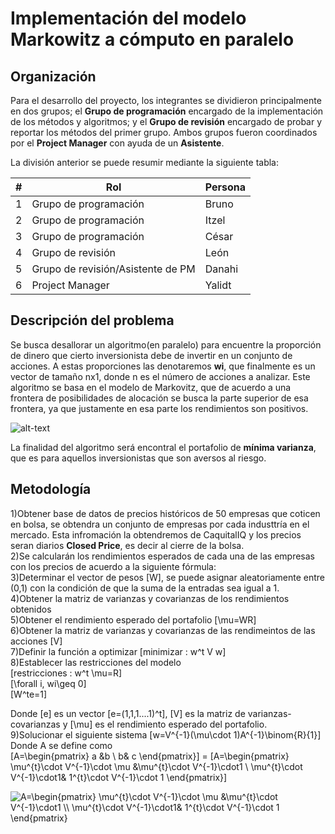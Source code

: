 # Implementación del modelo Markowitz a cómputo en paralelo



## Organización

Para el desarrollo del proyecto, los integrantes se dividieron principalmente en dos grupos; el **Grupo de programación** encargado de la implementación de los métodos y algoritmos; y el **Grupo de revisión** encargado de probar y reportar los métodos del primer grupo. Ambos grupos fueron coordinados por el **Project Manager** con ayuda de un **Asistente**.

La división anterior se puede resumir mediante la siguiente tabla:

| #    | Rol                                   | Persona      | 
| ---- | --------------------------------------| ------------ | 
| 1    | Grupo de programación                 | Bruno        | 
| 2    | Grupo de programación                 | Itzel        | 
| 3    | Grupo de programación                 | César        | 
| 4    | Grupo de revisión                     | León         |
| 5    | Grupo de revisión/Asistente de PM     | Danahi       | 
| 6    | Project Manager                       | Yalidt       | 

## Descripción del problema

Se busca desallorar un algoritmo(en paralelo) para encuentre la proporción de dinero que cierto inversionista debe de invertir en un conjunto de acciones. A estas proporciones las denotaremos **wi**, que finalmente es un vector de tamaño nx1, donde n es el número de acciones a analizar. Este algoritmo se basa en el modelo de Markovitz, que de acuerdo a una frontera de posibilidades de alocación se busca la parte superior de esa frontera, ya que justamente en esa parte los rendimientos son positivos.

![alt-text](https://github.com/czammar/MNO_finalproject/blob/master/images/frontera_eficiente.png)

La finalidad del algoritmo será encontral el portafolio de **mínima varianza**, que es para aquellos inversionistas que son aversos al riesgo. 

## Metodología
1)Obtener base de datos de precios históricos de 50 empresas que coticen en bolsa, se obtendra un conjunto de empresas por cada industtría en el mercado. Esta infromación la obtendremos de CaquitalIQ y los precios seran diarios **Closed Price**, es decir al cierre de la bolsa.<br />
2)Se calcularán los rendimientos esperados de cada una de las empresas con los precios de acuerdo a la siguiente fórmula:<br />
3)Determinar el vector de pesos \[W\], se puede asignar aleatoriamente entre (0,1) con la condición de que la suma de la entradas sea igual a 1.<br />
4)Obtener la matriz de varianzas y covarianzas de los rendimientos obtenidos<br />
5)Obtener el rendimiento esperado del portafolio \[\mu=WR\]<br />
6)Obtener la matriz de varianzas y covarianzas de las rendimeintos de las acciones \[V\]<br />
7)Definir la función a optimizar  \[minimizar : w^t V w\]<br />
8)Establecer las restricciones del modelo<br />
\[restricciones : w^t \mu=R\]<br />
                \[\forall i, wi\geq 0\]<br />
                \[W^te=1\]<br />

Donde \[e\] es un vector \[e=(1,1,1....1)^t\], \[V\] es la matriz de varianzas-covarianzas y \[\mu\]
es el rendimiento esperado del portafolio.<br />
9)Solucionar el siguiente sistema  \[w=V^{-1}(\mu\cdot 1)A^{-1}\binom{R}{1}\]<br />
Donde A se define como<br />
\[A=\begin{pmatrix} a &b \\ b& c \end{pmatrix}\] = \[A=\begin{pmatrix} \mu^{t}\cdot V^{-1}\cdot \mu &\mu^{t}\cdot V^{-1}\cdot1 \\ \mu^{t}\cdot V^{-1}\cdot1& 1^{t}\cdot V^{-1}\cdot 1 \end{pmatrix}\]

<img src="https://latex.codecogs.com/gif.latex?A=\begin{pmatrix}&space;\mu^{t}\cdot&space;V^{-1}\cdot&space;\mu&space;&\mu^{t}\cdot&space;V^{-1}\cdot1&space;\\&space;\mu^{t}\cdot&space;V^{-1}\cdot1&&space;1^{t}\cdot&space;V^{-1}\cdot&space;1&space;\end{pmatrix}" title="A=\begin{pmatrix} \mu^{t}\cdot V^{-1}\cdot \mu &\mu^{t}\cdot V^{-1}\cdot1 \\ \mu^{t}\cdot V^{-1}\cdot1& 1^{t}\cdot V^{-1}\cdot 1 \end{pmatrix}" />
